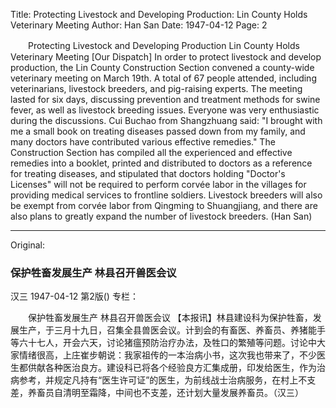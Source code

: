 Title: Protecting Livestock and Developing Production: Lin County Holds Veterinary Meeting
Author: Han San
Date: 1947-04-12
Page: 2

　　Protecting Livestock and Developing Production
    Lin County Holds Veterinary Meeting
    [Our Dispatch] In order to protect livestock and develop production, the Lin County Construction Section convened a county-wide veterinary meeting on March 19th. A total of 67 people attended, including veterinarians, livestock breeders, and pig-raising experts. The meeting lasted for six days, discussing prevention and treatment methods for swine fever, as well as livestock breeding issues. Everyone was very enthusiastic during the discussions. Cui Buchao from Shangzhuang said: "I brought with me a small book on treating diseases passed down from my family, and many doctors have contributed various effective remedies." The Construction Section has compiled all the experienced and effective remedies into a booklet, printed and distributed to doctors as a reference for treating diseases, and stipulated that doctors holding "Doctor's Licenses" will not be required to perform corvée labor in the villages for providing medical services to frontline soldiers. Livestock breeders will also be exempt from corvée labor from Qingming to Shuangjiang, and there are also plans to greatly expand the number of livestock breeders. (Han San)



<hr /> 

Original: 


### 保护牲畜发展生产  林县召开兽医会议
汉三
1947-04-12
第2版()
专栏：

　　保护牲畜发展生产
    林县召开兽医会议
    【本报讯】林县建设科为保护牲畜，发展生产，于三月十九日，召集全县兽医会议。计到会的有畜医、养畜员、养猪能手等六十七人，开会六天，讨论猪瘟预防治疗办法，及牲口的繁殖等问题。讨论中大家情绪很高，上庄崔步朝说：我家祖传的一本治病小书，这次我也带来了，不少医生都供献各种医治良方。建设科已将各个经验良方汇集成册，印发给医生，作为治病参考，并规定凡持有“医生许可证”的医生，为前线战士治病服务，在村上不支差，养畜员自清明至霜降，中间也不支差，还计划大量发展养畜员。（汉三）
